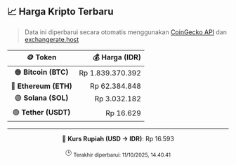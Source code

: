 

<!-- HARGA_KRIPTO -->
## 📈 Harga Kripto Terbaru

> Data ini diperbarui secara otomatis menggunakan [CoinGecko API](https://www.coingecko.com/) dan [exchangerate.host](https://exchangerate.host/)

<div align="center">

| 🪙 Token | 💰 Harga (IDR) |
|:------:|---------------:|
| 🟠 **Bitcoin (BTC)**   | Rp 1.839.370.392 |
| 🔵 **Ethereum (ETH)**  | Rp 62.384.848 |
| 🟣 **Solana (SOL)**    | Rp 3.032.182 |
| 🟢 **Tether (USDT)**   | Rp 16.629 |

---

💱 **Kurs Rupiah (USD → IDR)**: Rp 16.593

🕒 <sub>Terakhir diperbarui: 11/10/2025, 14.40.41</sub>

</div>
<!-- /HARGA_KRIPTO -->